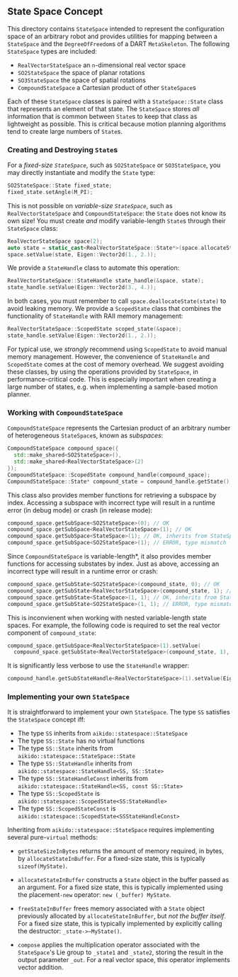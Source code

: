 ## State Space Concept

This directory contains `StateSpace` intended to represent the configuration
space of an arbitrary robot and provides utilities for mapping between a
`StateSpace` and the `DegreeOfFreedom`s of a DART `MetaSkeleton`. The following
`StateSpace` types are included:

- `RealVectorStateSpace` an `n`-dimensional real vector space
- `SO2StateSpace` the space of planar rotations
- `SO3StateSpace` the space of spatial rotations
- `CompoundStateSpace` a Cartesian product of other `StateSpace`s

Each of these `StateSpace` classes is paired with a `StateSpace::State` class
that represents an element of that state. The `StateSpace` stores *all*
information that is common between `State`s to keep that class as lightweight
as possible. This is critical because motion planning algorithms tend to create
large numbers of `State`s.


### Creating and Destroying `State`s

For a *fixed-size `StateSpace`*, such as `SO2StateSpace` or `SO3StateSpace`,
you may directly instantiate and modify the `State` type:
```c++
SO2StateSpace::State fixed_state;
fixed_state.setAngle(M_PI);
```

This is not possible on *variable-size `StateSpace`*, such as
`RealVectorStateSpace` and `CompoundStateSpace`: the `State` does not know its
own size! You must create *and* modify variable-length `State`s through their
`StateSpace` class:
```c++
RealVectorStateSpace space(2);
auto state = static_cast<RealVectorStateSpace::State*>(space.allocateState());
space.setValue(state, Eigen::Vector2d(1., 2.));
```

We provide a `StateHandle` class to automate this operation:
```c++
RealVectorStateSpace::StateHandle state_handle(&space, state);
state_handle.setValue(Eigen::Vector2d(3., 4.));
```

In both cases, you must remember to call `space.deallocateState(state)` to
avoid leaking memory. We provide a `ScopedState` class that combines the
functionality of `StateHandle` with RAII memory management:
```c++
RealVectorStateSpace::ScopedState scoped_state(&space);
state_handle.setValue(Eigen::Vector2d(1., 2.));
```

For typical use, we *strongly* recommend using `ScopedState` to avoid manual
memory management. However, the convenience of `StateHandle` and `ScopedState`
comes at the cost of memory overhead. We suggest avoiding these classes, by
using the operations provided by `StateSpace`, in performance-critical code.
This is especially important when creating a large number of states, e.g. when
implementing a sample-based motion planner.


### Working with `CompoundStateSpace`

`CompoundStateSpace` represents the Cartesian product of an arbitrary number of
heterogeneous `StateSpace`s, known as *subspaces*:
```c++
CompoundStateSpace compound_space({
  std::make_shared<SO2StateSpace>(),
  std::make_shared<RealVectorStateSpace>(2)
});
CompoundStateSpace::ScopedState compound_handle(compound_space);
CompoundStateSpace::State* compound_state = compound_handle.getState();
```

This class also provides member functions for retrieving a subspace by index.
Accessing a subspace with incorrect type will result in a runtime error (in
debug mode) or crash (in release mode):
```c++
compound_space.getSubSpace<SO2StateSpace>(0); // OK
compound_space.getSubSpace<RealVectorStateSpace>(1); // OK
compound_space.getSubSpace<StateSpace>(1); // OK, inherits from StateSpace
compound_space.getSubSpace<SO2StateSpace>(1); // ERROR, type mismatch
```

Since `CompoundStateSpace` is variable-length*, it also provides member
functions for accessing substates by index. Just as above, accessing an
incorrect type will result in a runtime error or crash:
```c++
compound_space.getSubState<SO2StateSpace>(compound_state, 0); // OK
compound_space.getSubState<RealVectorStateSpace>(compound_state, 1); // OK
compound_space.getSubState<StateSpace>(1, 1); // OK, inherits from StateSpace
compound_space.getSubState<SO2StateSpace>(1, 1); // ERROR, type mismatch
```

This is inconvienent when working with nested variable-length state spaces. For
example, the following code is required to set the real vector component of
`compound_state`:
```c++
compound_space.getSubSpace<RealVectorStateSpace>(1).setValue(
  compound_space.getSubState<RealVectorStateSpace>(compound_state, 1), Eigen::Vector2d(3., 4.));
```

It is significantly less verbose to use the `StateHandle` wrapper:
```c++
compound_handle.getSubStateHandle<RealVectorStateSpace>(1).setValue(Eigen::Vector2d(3., 4.));
```


### Implementing your own `StateSpace`

It is straightforward to implement your own `StateSpace`. The type `SS`
satisfies the `StateSpace` concept iff:

- The type `SS` inherits from `aikido::statespace::StateSpace`
- The type `SS::State` has no virtual functions
- The type `SS::State` inherits from `aikido::statespace::StateSpace::State`
- The type `SS::StateHandle` inherits from
  `aikido::statespace::StateHandle<SS, SS::State>`
- The type `SS::StateHandleConst` inherits from
  `aikido::statespace::StateHandle<SS, const SS::State>`
- The type `SS::ScopedState` is
  `aikido::statespace::ScopedState<SS:StateHandle>`
- The type `SS::ScopedStateConst` is
  `aikido::statespace::ScopedState<SSStateHandleConst>`

Inheriting from `aikido::statespace::StateSpace` requires implementing several
pure-`virtual` methods:

- `getStateSizeInBytes` returns the amount of memory required, in bytes, by
  `allocateStateInBuffer`. For a fixed-size state, this is typically
  `sizeof(MyState)`.

- `allocateStateInBuffer` constructs a `State` object in the buffer passed
  as an argument. For a fixed size state, this is typically implemented using
  the placement`-new` operator: `new (_buffer) MyState`.

- `freeStateInBuffer` frees memory associated with a `State` object previously
  allocated by `allocateStateInBuffer`, but *not the buffer itself*. For a
  fixed size state, this is typically implemented by explicitly calling the
  destructor: `_state->~MyState()`.

- `compose` applies the multiplication operator associated with the
  `StateSpace`'s Lie group to `_state1` and `_state2`, storing the result in
  the output parameter `_out`. For a real vector space, this operator
  implements vector addition.
